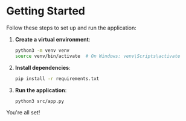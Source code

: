 # Getting Started

Follow these steps to set up and run the application:

1. **Create a virtual environment**:
    ```bash
    python3 -m venv venv
    source venv/bin/activate  # On Windows: venv\Scripts\activate
    ```

2. **Install dependencies**:
    ```bash
    pip install -r requirements.txt
    ```

3. **Run the application**:
    ```bash
    python3 src/app.py
    ```

You're all set!